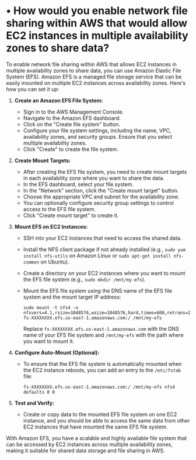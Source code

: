# • How would you enable network file sharing within AWS that would allow EC2 instances in multiple availability zones to share data?

To enable network file sharing within AWS that allows EC2 instances in multiple availability zones to share data, you can use Amazon Elastic File System (EFS). Amazon EFS is a managed file storage service that can be easily mounted on multiple EC2 instances across availability zones. Here's how you can set it up:

1. **Create an Amazon EFS File System:**
    - Sign in to the AWS Management Console.
    - Navigate to the Amazon EFS dashboard.
    - Click on the "Create file system" button.
    - Configure your file system settings, including the name, VPC, availability zones, and security groups. Ensure that you select multiple availability zones.
    - Click "Create" to create the file system.
2. **Create Mount Targets:**
    - After creating the EFS file system, you need to create mount targets in each availability zone where you want to share the data.
    - In the EFS dashboard, select your file system.
    - In the "Network" section, click the "Create mount target" button.
    - Choose the appropriate VPC and subnet for the availability zone.
    - You can optionally configure security group settings to control access to the EFS file system.
    - Click "Create mount target" to create it.
3. **Mount EFS on EC2 Instances:**
    - SSH into your EC2 instances that need to access the shared data.
    - Install the NFS client package if not already installed (e.g., `sudo yum install nfs-utils` on Amazon Linux or `sudo apt-get install nfs-common` on Ubuntu).
    - Create a directory on your EC2 instances where you want to mount the EFS file system (e.g., `sudo mkdir /mnt/my-efs`).
    - Mount the EFS file system using the DNS name of the EFS file system and the mount target IP address:
        
        ```
        sudo mount -t nfs4 -o nfsvers=4.1,rsize=1048576,wsize=1048576,hard,timeo=600,retrans=2,noresvport fs-XXXXXXXX.efs.us-east-1.amazonaws.com:/ /mnt/my-efs
        
        ```
        
        Replace `fs-XXXXXXXX.efs.us-east-1.amazonaws.com` with the DNS name of your EFS file system and `/mnt/my-efs` with the path where you want to mount it.
        
4. **Configure Auto-Mount (Optional):**
    - To ensure that the EFS file system is automatically mounted when the EC2 instance reboots, you can add an entry to the `/etc/fstab` file:
        
        ```
        fs-XXXXXXXX.efs.us-east-1.amazonaws.com:/ /mnt/my-efs nfs4 defaults 0 0
        
        ```
        
5. **Test and Verify:**
    - Create or copy data to the mounted EFS file system on one EC2 instance, and you should be able to access the same data from other EC2 instances that have mounted the same EFS file system.

With Amazon EFS, you have a scalable and highly available file system that can be accessed by EC2 instances across multiple availability zones, making it suitable for shared data storage and file sharing in AWS.